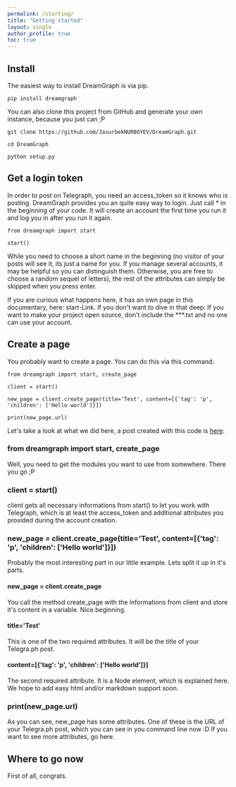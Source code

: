```yaml
---
permalink: /starting/
title: "Getting started"
layout: single
author_profile: true
toc: true
---
```

## Install

The easiest way to install DreamGraph is via pip.

`pip install dreamgraph`

You can also clone this project from GitHub and generate your own instance, because you just can ;P
```
git clone https://github.com/JasurbekNURBOYEV/DreamGraph.git

cd DreamGraph

python setup.py
```

## Get a login token

In order to post on Telegraph, you need an access_token so it knows who is posting. DreamGraph provides you an quite easy way to login. Just call * in the beginning of your code. It will create an account the first time you run it and log you in after you run it again.

```
from dreamgraph import start

start()
```

While you need to choose a short name in the beginning (no visitor of your posts will see it, its just a name for you. If you manage several accounts, it may be helpful so you can distinguish them. Otherwise, you are free to choose a random sequel of letters), the rest of the attributes can simply be skipped when you press enter. 

If you are curious what happens here, it has an own page in this documentary, here: start-Link. If you don't want to dive in that deep: If you want to make your project open source, don't include the ***.txt and no one can use your account.

## Create a page

You probably want to create a page. You can do this via this command:

```
from dreamgraph import start, create_page

client = start()

new_page = client.create_page(title='Test', content=[{'tag': 'p', 'children': ['Hello world']}])

print(new_page.url)
```

Let's take a look at what we did here, a post created with this code is [here](http://telegra.ph/Test-06-18-27):

### from dreamgraph import start, create_page

Well, you need to get the modules you want to use from somewhere. There you go ;P

### client = start()

client gets all necessary informations from start() to let you work with Telegraph, which is at least the access_token and additional attributes you provided during the account creation.

### new_page = client.create_page(title='Test', content=[{'tag': 'p', 'children': ['Hello world']}])

Probably the most interesting part in our little example. Lets split it up in it's parts.

#### new_page = client.create_page

You call the method create_page with the informations from client and store it's content in a variable. Nice beginning.

#### title='Test'

This is one of the two required attributes. It will be the title of your Telegra.ph post. 

#### content=[{'tag': 'p', 'children': ['Hello world']}]

The second required attribute. It is a Node element, which is explained here. We hope to add easy html and/or markdown support soon.

### print(new_page.url)

As you can see, new_page has some attributes. One of these is the URL of your Telegra.ph post, which you can see in you command line now :D If you want to see more attributes, go here.

## Where to go now

First of all, congrats.